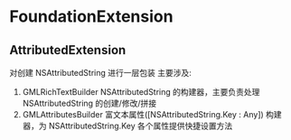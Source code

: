 # FoundationExtension

## AttributedExtension
对创建 NSAttributedString 进行一层包装
主要涉及:
1. GMLRichTextBuilder NSAttributedString 的构建器，主要负责处理 NSAttributedString 的创建/修改/拼接
2. GMLAttributesBuilder 富文本属性([NSAttributedString.Key : Any]) 构建器，为 NSAttributedString.Key 各个属性提供快捷设置方法

